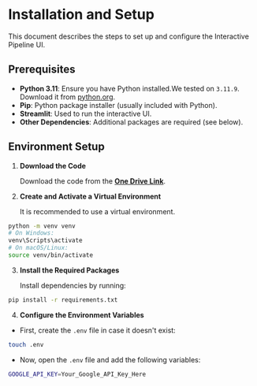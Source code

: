 # Installation and Setup

This document describes the steps to set up and configure the Interactive Pipeline UI.

## Prerequisites

- **Python 3.11**: Ensure you have Python installed.We tested on `3.11.9`. Download it
  from [python.org](https://www.python.org/downloads/).
- **Pip**: Python package installer (usually included with Python).
- **Streamlit**: Used to run the interactive UI.
- **Other Dependencies**: Additional packages are required (see below).

## Environment Setup

1. **Download the Code**  

   Download the code from the __[One Drive Link](https://iiithydresearch-my.sharepoint.com/:f:/g/personal/george_rahul_research_iiit_ac_in/EpfAWGEoSUdMsiaOd9N6Ok8BFLC1a_inkScN4xKkaKANuw?e=V1zl04)__.



2. **Create and Activate a Virtual Environment**

   It is recommended to use a virtual environment.

```bash
python -m venv venv
# On Windows:
venv\Scripts\activate
# On macOS/Linux:
source venv/bin/activate

```

3. **Install the Required Packages**

   Install dependencies by running:

```Bash
pip install -r requirements.txt
```

4. **Configure the Environment Variables**

- First, create the `.env` file in case it doesn't exist:

```Bash
touch .env
```

- Now, open the `.env` file and add the following variables:

```Bash
GOOGLE_API_KEY=Your_Google_API_Key_Here
```